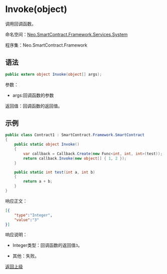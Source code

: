 # Invoke(object)

调用回调函数。

命名空间：[Neo.SmartContract.Framework.Services.System](../../system.md)

程序集：Neo.SmartContract.Framework

## 语法

```c#
public extern object Invoke(object[] args);
```

参数：
- args:回调函数的参数

返回值：回调函数的返回值。

## 示例

```c#
public class Contract1 : SmartContract.Framework.SmartContract
{
    public static object Invoke()
    {
        var callback = Callback.Create(new Func<int, int, int>(test));
        return callback.Invoke(new object[] { 1, 2 });
    }

    public static int test(int a, int b)
    {
        return a + b;
    }
}
```

响应正文：

```json
[{
    "type":"Integer",
    "value":"3"
}]
```

响应说明：

- Integer类型：回调函数的返回值`3`。

- 其他：失败。

[返回上级](../Callback.md)